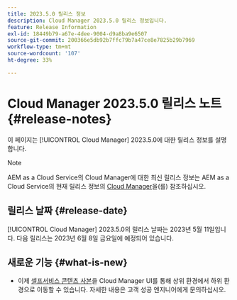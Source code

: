 ```yaml
---
title: 2023.5.0 릴리스 정보
description: Cloud Manager 2023.5.0 릴리스 정보입니다.
feature: Release Information
exl-id: 18449b79-a67e-4dee-9004-d9a8ba9e6507
source-git-commit: 200366e5db92b7ffc79b7a47ce8e7825b29b7969
workflow-type: tm+mt
source-wordcount: '107'
ht-degree: 33%

---
```


# Cloud Manager 2023.5.0 릴리스 노트 {#release-notes}

이 페이지는 [!UICONTROL Cloud Manager] 2023.5.0에 대한 릴리스 정보를 설명합니다.

>[!NOTE]
>
>AEM as a Cloud Service의 Cloud Manager에 대한 최신 릴리스 정보는 AEM as a Cloud Service의 현재 릴리스 정보의 [Cloud Manager](https://experienceleague.adobe.com/docs/experience-manager-cloud-service/content/implementing/using-cloud-manager/release-notes-cloud-manager/release-notes-cm-current.html)을(를) 참조하십시오.

## 릴리스 날짜 {#release-date}

[!UICONTROL Cloud Manager] 2023.5.0의 릴리스 날짜는 2023년 5월 11일입니다. 다음 릴리스는 2023년 6월 8일 금요일에 예정되어 있습니다.

## 새로운 기능 {#what-is-new}

* 이제 [셀프서비스 콘텐츠 사본](/help/using/content-copy.md)을 Cloud Manager UI를 통해 상위 환경에서 하위 환경으로 이동할 수 있습니다. 자세한 내용은 고객 성공 엔지니어에게 문의하십시오.
